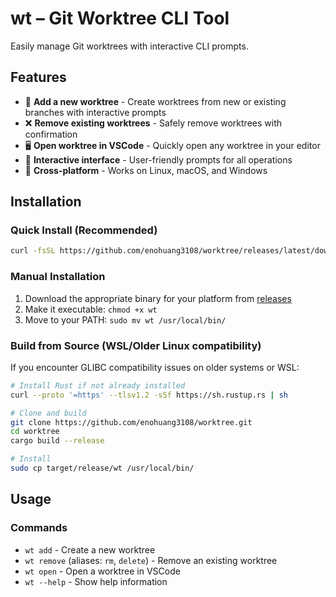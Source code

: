 # wt – Git Worktree CLI Tool

Easily manage Git worktrees with interactive CLI prompts.

## Features

- 📁 **Add a new worktree** - Create worktrees from new or existing branches with interactive prompts
- ❌ **Remove existing worktrees** - Safely remove worktrees with confirmation
- 🖥️ **Open worktree in VSCode** - Quickly open any worktree in your editor
- 🎯 **Interactive interface** - User-friendly prompts for all operations
- 🚀 **Cross-platform** - Works on Linux, macOS, and Windows

## Installation

### Quick Install (Recommended)

```bash
curl -fsSL https://github.com/enohuang3108/worktree/releases/latest/download/install.sh | bash
```

### Manual Installation

1. Download the appropriate binary for your platform from [releases](https://github.com/enohuang3108/worktree/releases)
2. Make it executable: `chmod +x wt`
3. Move to your PATH: `sudo mv wt /usr/local/bin/`

### Build from Source (WSL/Older Linux compatibility)

If you encounter GLIBC compatibility issues on older systems or WSL:

```bash
# Install Rust if not already installed
curl --proto '=https' --tlsv1.2 -sSf https://sh.rustup.rs | sh

# Clone and build
git clone https://github.com/enohuang3108/worktree.git
cd worktree
cargo build --release

# Install
sudo cp target/release/wt /usr/local/bin/
```

## Usage

### Commands

- `wt add` - Create a new worktree
- `wt remove` (aliases: `rm`, `delete`) - Remove an existing worktree
- `wt open` - Open a worktree in VSCode
- `wt --help` - Show help information
